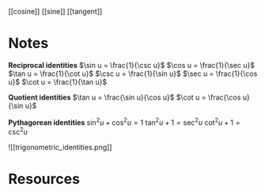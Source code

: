 [[cosine]]
[[sine]]
[[tangent]]

# Notes
**Reciprocal identities**
$\sin u = \frac{1}{\csc u}$ $\cos u = \frac{1}{\sec u}$ $\tan u = \frac{1}{\cot u}$
$\csc u = \frac{1}{\sin u}$ $\sec u = \frac{1}{\cos u}$ $\cot u = \frac{1}{\tan u}$

**Quotient identities**
$\tan u = \frac{\sin u}{\cos u}$ $\cot u = \frac{\cos u}{\sin u}$

**Pythagorean identities**
$\sin^2 u + \cos^2 u = 1$
$\tan^2 u + 1 = \sec^2 u$
$\cot^2 u + 1 = \csc^2 u$

![[trigonometric_identities.png]]

# Resources